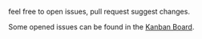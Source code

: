feel free to open issues, pull request suggest changes. 

Some opened issues can be found in the [Kanban Board](https://github.com/users/machado001/projects/3).